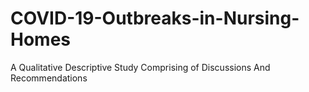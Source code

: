 # COVID-19-Outbreaks-in-Nursing-Homes
A Qualitative Descriptive Study Comprising of Discussions And Recommendations
